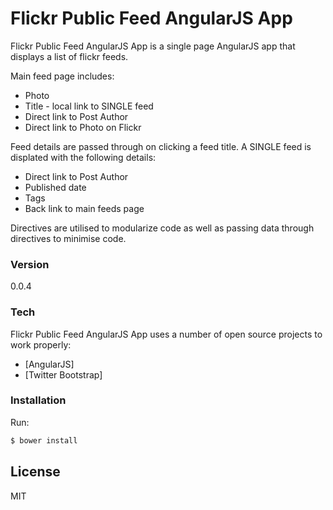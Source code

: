 # Flickr Public Feed AngularJS App

Flickr Public Feed AngularJS App is a single page AngularJS app that displays a list of flickr feeds.

Main feed page includes:

  - Photo
  - Title - local link to SINGLE feed
  - Direct link to Post Author
  - Direct link to Photo on Flickr 


Feed details are passed through on clicking a feed title. A SINGLE feed is displated with the following details:

  - Direct link to Post Author
  - Published date
  - Tags
  - Back link to main feeds page


Directives are utilised to modularize code as well as passing data through directives to minimise code. 

### Version
0.0.4

### Tech

Flickr Public Feed AngularJS App uses a number of open source projects to work properly:

* [AngularJS]
* [Twitter Bootstrap]


### Installation

Run:

```sh
$ bower install
```

License
----

MIT